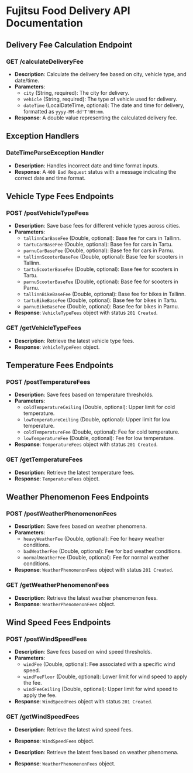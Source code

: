 # Fujitsu Food Delivery API Documentation

## Delivery Fee Calculation Endpoint

### GET /calculateDeliveryFee
- **Description**: Calculate the delivery fee based on city, vehicle type, and date/time.
- **Parameters**:
  - `city` (String, required): The city for delivery.
  - `vehicle` (String, required): The type of vehicle used for delivery.
  - `dateTime` (LocalDateTime, optional): The date and time for delivery, formatted as `yyyy-MM-dd'T'HH:mm`.
- **Response**: A double value representing the calculated delivery fee.

## Exception Handlers

### DateTimeParseException Handler
- **Description**: Handles incorrect date and time format inputs.
- **Response**: A `400 Bad Request` status with a message indicating the correct date and time format.

## Vehicle Type Fees Endpoints

### POST /postVehicleTypeFees
- **Description**: Save base fees for different vehicle types across cities.
- **Parameters**:
  - `tallinnCarBaseFee` (Double, optional): Base fee for cars in Tallinn.
  - `tartuCarBaseFee` (Double, optional): Base fee for cars in Tartu.
  - `parnuCarBaseFee` (Double, optional): Base fee for cars in Parnu.
  - `tallinnScooterBaseFee` (Double, optional): Base fee for scooters in Tallinn.
  - `tartuScooterBaseFee` (Double, optional): Base fee for scooters in Tartu.
  - `parnuScooterBaseFee` (Double, optional): Base fee for scooters in Parnu.
  - `tallinnBikeBaseFee` (Double, optional): Base fee for bikes in Tallinn.
  - `tartuBikeBaseFee` (Double, optional): Base fee for bikes in Tartu.
  - `parnuBikeBaseFee` (Double, optional): Base fee for bikes in Parnu.
- **Response**: `VehicleTypeFees` object with status `201 Created`.

### GET /getVehicleTypeFees
- **Description**: Retrieve the latest vehicle type fees.
- **Response**: `VehicleTypeFees` object.

## Temperature Fees Endpoints

### POST /postTemperatureFees
- **Description**: Save fees based on temperature thresholds.
- **Parameters**:
  - `coldTemperatureCeiling` (Double, optional): Upper limit for cold temperature.
  - `lowTemperatureCeiling` (Double, optional): Upper limit for low temperature.
  - `coldTemperatureFee` (Double, optional): Fee for cold temperature.
  - `lowTemperatureFee` (Double, optional): Fee for low temperature.
- **Response**: `TemperatureFees` object with status `201 Created`.

### GET /getTemperatureFees
- **Description**: Retrieve the latest temperature fees.
- **Response**: `TemperatureFees` object.

## Weather Phenomenon Fees Endpoints

### POST /postWeatherPhenomenonFees
- **Description**: Save fees based on weather phenomena.
- **Parameters**:
  - `heavyWeatherFee` (Double, optional): Fee for heavy weather conditions.
  - `badWeatherFee` (Double, optional): Fee for bad weather conditions.
  - `normalWeatherFee` (Double, optional): Fee for normal weather conditions.
- **Response**: `WeatherPhenomenonFees` object with status `201 Created`.

### GET /getWeatherPhenomenonFees
- **Description**: Retrieve the latest weather phenomenon fees.
- **Response**: `WeatherPhenomenonFees` object.

## Wind Speed Fees Endpoints

### POST /postWindSpeedFees
- **Description**: Save fees based on wind speed thresholds.
- **Parameters**:
  - `windFee` (Double, optional): Fee associated with a specific wind speed.
  - `windFeeFloor` (Double, optional): Lower limit for wind speed to apply the fee.
  - `windFeeCeiling` (Double, optional): Upper limit for wind speed to apply the fee.
- **Response**: `WindSpeedFees` object with status `201 Created`.

### GET /getWindSpeedFees
- **Description**: Retrieve the latest wind speed fees.
- **Response**: `WindSpeedFees` object.

- **Description**: Retrieve the latest fees based on weather phenomena.
- **Response**: `WeatherPhenomenonFees` object.


